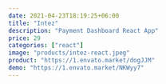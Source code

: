 ```yaml
---
date: 2021-04-23T18:19:25+06:00
title: "Intez"
description: "Payment Dashboard React App"
price: 29
categories: ["react"]
image: "products/intez-react.jpeg"
product: "https://1.envato.market/dogJJM"
demo: "https://1.envato.market/NKWyy7"
---
```


